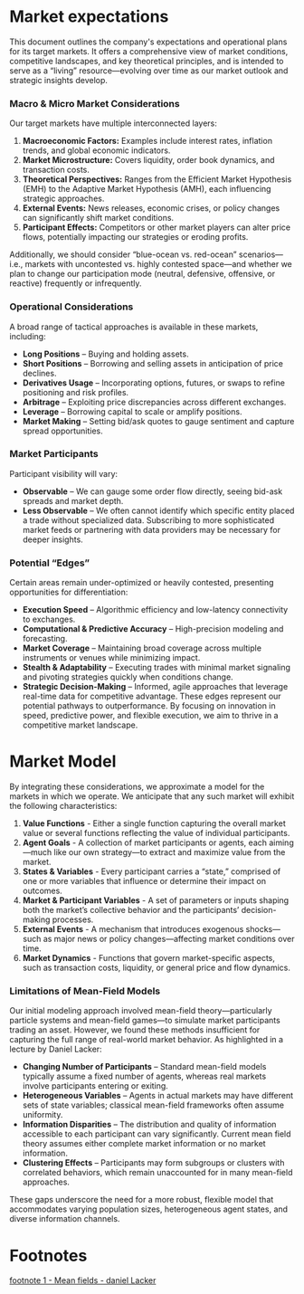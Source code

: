 # Market expectations
This document outlines the company's expectations and operational plans for its target markets. It offers a comprehensive view of market conditions, competitive landscapes, and key theoretical principles, and is intended to serve as a “living” resource—evolving over time as our market outlook and strategic insights develop.

### Macro & Micro Market Considerations
Our target markets have multiple interconnected layers:
1. **Macroeconomic Factors:** Examples include interest rates, inflation trends, and global economic indicators.
2. **Market Microstructure:** Covers liquidity, order book dynamics, and transaction costs.
3. **Theoretical Perspectives:** Ranges from the Efficient Market Hypothesis (EMH) to the Adaptive Market Hypothesis (AMH), each influencing strategic approaches.
4. **External Events:** News releases, economic crises, or policy changes can significantly shift market conditions.
5. **Participant Effects:** Competitors or other market players can alter price flows, potentially impacting our strategies or eroding profits.

Additionally, we should consider “blue-ocean vs. red-ocean” scenarios—i.e., markets with uncontested vs. highly contested space—and whether we plan to change our participation mode (neutral, defensive, offensive, or reactive) frequently or infrequently.

### Operational Considerations
A broad range of tactical approaches is available in these markets, including:
- **Long Positions** – Buying and holding assets.
- **Short Positions** – Borrowing and selling assets in anticipation of price declines.
- **Derivatives Usage** – Incorporating options, futures, or swaps to refine positioning and risk profiles.
- **Arbitrage** – Exploiting price discrepancies across different exchanges.
- **Leverage** – Borrowing capital to scale or amplify positions.
- **Market Making** – Setting bid/ask quotes to gauge sentiment and capture spread opportunities.

### Market Participants
Participant visibility will vary:
- **Observable** – We can gauge some order flow directly, seeing bid-ask spreads and market depth.
- **Less Observable** – We often cannot identify which specific entity placed a trade without specialized data. Subscribing to more sophisticated market feeds or partnering with data providers may be necessary for deeper insights.

### Potential “Edges”
Certain areas remain under-optimized or heavily contested, presenting opportunities for differentiation:
- **Execution Speed** – Algorithmic efficiency and low-latency connectivity to exchanges.
- **Computational & Predictive Accuracy** – High-precision modeling and forecasting.
- **Market Coverage** – Maintaining broad coverage across multiple instruments or venues while minimizing impact.
- **Stealth & Adaptability** – Executing trades with minimal market signaling and pivoting strategies quickly when conditions change.
- **Strategic Decision-Making** – Informed, agile approaches that leverage real-time data for competitive advantage.
These edges represent our potential pathways to outperformance. By focusing on innovation in speed, predictive power, and flexible execution, we aim to thrive in a competitive market landscape.

# Market Model
By integrating these considerations, we approximate a model for the markets in which we operate. We anticipate that any such market will exhibit the following characteristics:

1. **Value Functions** - Either a single function capturing the overall market value or several functions reflecting the value of individual participants.
2. **Agent Goals** - A collection of market participants or agents, each aiming—much like our own strategy—to extract and maximize value from the market.
3. **States & Variables** - Every participant carries a “state,” comprised of one or more variables that influence or determine their impact on outcomes.
4. **Market & Participant Variables** - A set of parameters or inputs shaping both the market’s collective behavior and the participants’ decision-making processes.
5. **External Events** - A mechanism that introduces exogenous shocks—such as major news or policy changes—affecting market conditions over time.
6. **Market Dynamics** - Functions that govern market-specific aspects, such as transaction costs, liquidity, or general price and flow dynamics.

### Limitations of Mean-Field Models
Our initial modeling approach involved mean-field theory—particularly particle systems and mean-field games—to simulate market participants trading an asset. However, we found these methods insufficient for capturing the full range of real-world market behavior. As highlighted in a lecture by Daniel Lacker:

- **Changing Number of Participants** – Standard mean-field models typically assume a fixed number of agents, whereas real markets involve participants entering or exiting.
- **Heterogeneous Variables** – Agents in actual markets may have different sets of state variables; classical mean-field frameworks often assume uniformity.
- **Information Disparities** – The distribution and quality of information accessible to each participant can vary significantly. Current mean field theory assumes either complete market information or no market information.
- **Clustering Effects** – Participants may form subgroups or clusters with correlated behaviors, which remain unaccounted for in many mean-field approaches.

These gaps underscore the need for a more robust, flexible model that accommodates varying population sizes, heterogeneous agent states, and diverse information channels.


# Footnotes
[footnote 1 - Mean fields - daniel Lacker]()

